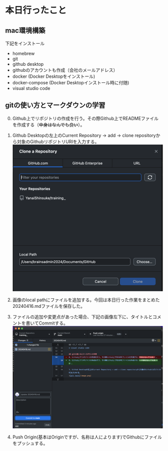 # 本日行ったこと

## mac環境構築
下記をインストール
* homebrew
* git
* github desktop
* githubのアカウントも作成（会社のメールアドレス）
* docker (Docker Desktopをインストール)
* docker-compose (Docker Desktopインストール時に付随)
* visual studio code

## gitの使い方とマークダウンの学習
0. Github上でリポジトリの作成を行う。その際Github上でREADMEファイルを作成する（~~中身はなんでも良い~~）。

1. Github Desktopの左上のCurrent Repository → add → clone repositoryから対象のGithubリポジトリURIを入力する。
![alt text](image.png)

2. 画像のlocal pathにファイルを追加する。今回は本日行った作業をまとめた20240416.mdファイルを保存した。

3. ファイルの追加や変更点があった場合、下記の画像左下に、タイトルとコメントを書いてCommitする。
![alt text](image-1.png)

4. Push Origin(基本はOriginですが、名称は人によります)でGithubにファイルをプッシュする。